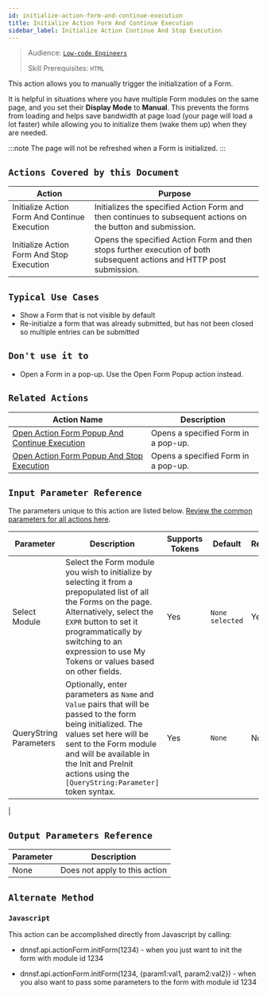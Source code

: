 ```yaml
---
id: initialize-action-form-and-continue-execution
title: Initialize Action Form And Continue Execution
sidebar_label: Initialize Action Continue And Stop Execution
---
```


> Audience: [`Low-code Engineers`](/docs/audience#low-code-engineers)
>
> Skill Prerequisites: `HTML`

This action allows you to manually trigger the initialization of a Form.

It is helpful in situations where you have multiple Form modules on the same page, and you set their **Display Mode** to **Manual**. This prevents the forms from loading and helps save bandwidth at page load (your page will load a lot faster) while allowing you to initialize them (wake them up) when they are needed.

:::note
The page will not be refreshed when a Form is initialized.
:::

## `Actions Covered by this Document`

| Action | Purpose |
| -- | -- |
| Initialize Action Form And Continue Execution | Initializes the specified Action Form and then continues to subsequent actions on the button and submission. |
| Initialize Action Form And Stop Execution | Opens the specified Action Form and then stops further execution of both subsequent actions and HTTP post submission. |

## `Typical Use Cases`

- Show a Form that is not visible by default
- Re-initialze a form that was already submitted, but has not been closed so multiple entries can be submitted

## `Don't use it to`

- Open a Form in a pop-up. Use the Open Form Popup action instead.
  
## `Related Actions`

| Action Name                                       | Description                                                                                       |
| ------------------------------------------------- | ------------------------------------------------------------------------------------------------- |
| [Open Action Form Popup And Continue Execution ](/docs/actions/open-action-form-popup-and-continue-execution)       | Opens a specified Form in a pop-up.|
| [Open Action Form Popup And Stop Execution ](/docs/actions/open-action-form-popup-and-stop-execution)       | Opens a specified Form in a pop-up.|

## `Input Parameter Reference`

The parameters unique to this action are listed below. [Review the common parameters for all actions here](/docs/actions/common-parameters).

| Parameter                  | Description                                                                                                                                                                | Supports Tokens | Default            | Required |
| -------------------------- | -------------------------------------------------------------------------------------------------------------------------------------------------------------------------- | --------------- | ------------------ | -------- |
| Select Module | Select the Form module you wish to initialize by selecting it from a prepopulated list of all the Forms on the page. Alternatively, select the `EXPR` button to set it programmatically by switching to an expression to use My Tokens or values based on other fields.                                                                                                                      | Yes              | `None selected`    | Yes      |
| QueryString Parameters                 | Optionally, enter parameters as `Name` and `Value` pairs that will be passed to the form being initialized. The values set here will be sent to the Form module and will be available in the Init and PreInit actions using the `[QueryString:Parameter]` token syntax.                                                                                                                                   | Yes              | `None`               | No       |
|

## `Output Parameters Reference`

| Parameter           | Description                                                   |
| ------------------- | ------------------------------------------------------------- |
| None    | Does not apply to this action |

## `Alternate Method`

### `Javascript`
  
This action can be accomplished directly from Javascript by calling:

- dnnsf.api.actionForm.initForm(1234) - when you just want to init the form with module id 1234
  
- dnnsf.api.actionForm.initForm(1234, {param1:val1, param2:val2}) - when you also want to pass some parameters to the form with module id 1234
